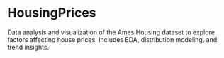 # HousingPrices
Data analysis and visualization of the Ames Housing dataset to explore factors affecting house prices. Includes EDA, distribution modeling, and trend insights.
